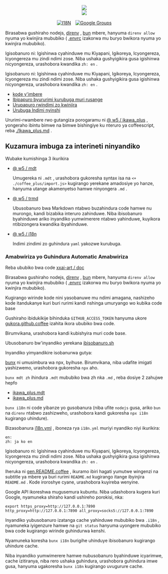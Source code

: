 <p align="center"><a href="https://xxai.art"><img src="https://cdn.jsdelivr.net/gh/xxai-art/doc/logo.svg"/></a><br/><a href="https://xxai.art"><img src="https://cdn.jsdelivr.net/gh/xxai-art/doc/xxai.svg"/></a></p><p align="center"><a href="https://github.com/xxai-art/doc#readme"><img alt="I18N" src="https://cdn.jsdelivr.net/gh/wactax/img/t.svg"/></a>　<a href="https://groups.google.com/u/0/g/xxai-art"><img alt="Google Groups" src="https://cdn.jsdelivr.net/gh/wactax/img/g-groups.svg"/></a></p>

Birasabwa gushiraho nodejs, [direnv](https://direnv.net) , [bun](https://github.com/oven-sh/bun) mbere, hanyuma `direnv allow` nyuma yo kwinjira mububiko ( [.envrc](https://github.com/xxai-art/doc/blob/main/.envrc) izakorwa mu buryo bwikora nyuma yo kwinjira mububiko).

Igisobanuro ni: Igishinwa cyahinduwe mu Kiyapani, Igikoreya, Icyongereza, Icyongereza mu zindi ndimi zose. Niba ushaka gushyigikira gusa igishinwa nicyongereza, urashobora kwandika `zh: en` .

Igisobanuro ni: Igishinwa cyahinduwe mu Kiyapani, Igikoreya, Icyongereza, Icyongereza mu zindi ndimi zose. Niba ushaka gushyigikira gusa igishinwa nicyongereza, urashobora kwandika `zh: en` .

* [kode y'imbere](https://github.com/xxai-art/web)
* [Ibipapuro byururimi kurubuga muri rusange](https://github.com/xxai-art/web/tree/main/i18n)
* [Urupapuro rwindimi zo kwinjira](https://github.com/wacpkg/user/tree/main/ui.i18n)
* [Urubuga Indimi nyinshi](https://github.com/xxai-doc)

Ururimi-rwambere rwo gutangiza porogaramu ni [@ w5 / ikawa_plus](http://npmjs.com/@w5/coffee_plus) , yongeraho ibintu bimwe na bimwe bishingiye ku nteruro ya coffeescript, reba [./Ikawa_plus.md](./coffee_plus.md) .

## Kuzamura imbuga za interineti ninyandiko

Wubake kumishinga 3 ikurikira

* [@ w5 / mdt](https://www.npmjs.com/package/@w5/mdt)

  Umugereka ni `.mdt` , urashobora gukoresha syntax isa na `<+ ./coffee_plus/import.js>` kugirango yerekane amadosiye yo hanze, hanyuma utange akamenyetso hamwe ninyongera `.md` .

* [@ w5 / trmd](https://www.npmjs.com/package/@w5/trmd)

  Ubusobanuro bwa Markdown ntabwo buzahindura code hamwe nu murongo, kandi bizabika interuro zahinduwe. Niba ibisobanuro byahinduwe ariko inyandiko yumwimerere ntabwo yahinduwe, kuyikora ntibizongera kwandika ibyahinduwe.

* [@ w5 / i18n](https://www.npmjs.com/package/@w5/i18n)

  Indimi zindimi zo guhindura `yaml` yakozwe kurubuga.

### Amabwiriza yo Guhindura Automatic Amabwiriza

Reba ububiko bwa code [xxai-art / doc](https://github.com/xxai-art/doc)

Birasabwa gushiraho nodejs, [direnv](https://direnv.net) , [bun](https://github.com/oven-sh/bun) mbere, hanyuma `direnv allow` nyuma yo kwinjira mububiko ( [.envrc](https://github.com/xxai-art/doc/blob/main/.envrc) izakorwa mu buryo bwikora nyuma yo kwinjira mububiko).

Kugirango wirinde kode nini yasobanuwe mu ndimi amagana, nashizeho kode itandukanye kuri buri rurimi kandi nshinga umuryango wo kubika code base

Gushiraho ibidukikije bihinduka `GITHUB_ACCESS_TOKEN` hanyuma ukore [gukora.github.coffee](https://github.com/xxai-art/doc/blob/main/create.github.coffee) izahita ikora ububiko bwa code.

Birumvikana, urashobora kandi kubishyira muri code base.

Ubusobanuro bw'inyandiko yerekana [ibisobanuro.sh](https://github.com/xxai-art/doc/blob/main/run.sh)

Inyandiko yimyandikire isobanurwa gutya:

[bunx](https://bun.sh/docs/cli/bunx) ni umusimbura wa npx, byihuse. Birumvikana, niba udafite imigati yashizwemo, urashobora gukoresha `npx` aho.

`bunx mdt zh` ihindura `.mdt` mububiko bwa zh nka `.md` , reba dosiye 2 zahujwe hepfo

* [ikawa_plus.mdt](https://github.com/xxai-doc/zh/blob/main/coffee_plus.mdt)
* [ikawa_plus.md](https://github.com/xxai-doc/zh/blob/main/coffee_plus.md)

`bunx i18n` ni code yibanze yo gusobanura (niba ufite `nodejs` gusa, ariko `bun` na `direnv` ntabwo zashizweho, urashobora kandi gukoresha `npx i18n` kugirango uhindure).

Bizasobanura [i18n.yml](https://github.com/xxai-art/doc/blob/main/i18n.yml) , iboneza rya `i18n.yml` muriyi nyandiko niyi ikurikira:

```
en:
zh: ja ko en
```

Igisobanuro ni: Igishinwa cyahinduwe mu Kiyapani, Igikoreya, Icyongereza, Icyongereza mu zindi ndimi zose. Niba ushaka gushyigikira gusa igishinwa nicyongereza, urashobora kwandika `zh: en` .

Iheruka ni [gen.README.coffee](https://github.com/xxai-art/doc/blob/main/gen.README.coffee) , ikuramo ibiri hagati yumutwe wingenzi na subtitle ya mbere ya buri rurimi `README.md` kugirango itange ibyinjira `README.md` . Kode iroroshye cyane, urashobora kuyireba wenyine.

Google API ikoreshwa mugusemura kubuntu. Niba udashobora kugera kuri Google, nyamuneka shiraho kandi ushireho porokisi, nka:

```
export https_proxy=http://127.0.0.1:7890 http_proxy=http://127.0.0.1:7890 all_proxy=socks5://127.0.0.1:7890
```

Inyandiko yubusobanuro izatanga cache yahinduwe mububiko bwa `.i18n` , nyamuneka iyigenzure hamwe na `git status` hanyuma uyongere mububiko bwa code kugirango wirinde guhindurwa kenshi.

Nyamuneka koresha `bunx i18n` burigihe uhinduye ibisobanuro kugirango uhindure cache.

Niba inyandiko yumwimerere hamwe nubusobanuro byahinduwe icyarimwe, cache izitiranya, niba rero ushaka guhindura, urashobora guhindura imwe gusa, hanyuma ugakoresha `bunx i18n` kugirango uvugurure cache.
